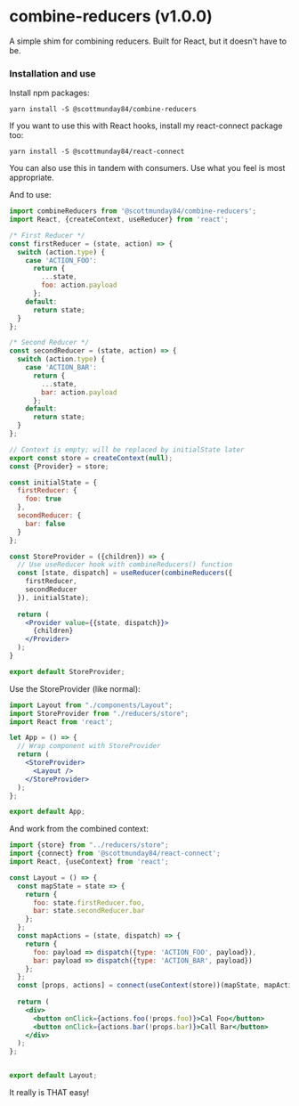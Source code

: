 # combine-reducers (v1.0.0)

A simple shim for combining reducers. Built for React, but it doesn't have to be.

### Installation and use

Install npm packages:

```
yarn install -S @scottmunday84/combine-reducers
```

If you want to use this with React hooks, install my react-connect package too:

```
yarn install -S @scottmunday84/react-connect
```

You can also use this in tandem with consumers. Use what you feel is most appropriate.

And to use:
```jsx harmony
import combineReducers from '@scottmunday84/combine-reducers';
import React, {createContext, useReducer} from 'react';

/* First Reducer */
const firstReducer = (state, action) => {
  switch (action.type) {
    case 'ACTION_FOO':
      return {
        ...state,
        foo: action.payload
      };
    default:
      return state;
  }
};

/* Second Reducer */
const secondReducer = (state, action) => {
  switch (action.type) {
    case 'ACTION_BAR':
      return {
        ...state,
        bar: action.payload
      };
    default:
      return state;
  }
};

// Context is empty; will be replaced by initialState later
export const store = createContext(null);   
const {Provider} = store;

const initialState = {
  firstReducer: {
    foo: true
  },
  secondReducer: {
    bar: false
  }
};

const StoreProvider = ({children}) => {
  // Use useReducer hook with combineReducers() function
  const [state, dispatch] = useReducer(combineReducers({
    firstReducer,
    secondReducer
  }), initialState);
  
  return (
    <Provider value={{state, dispatch}}>
      {children}
    </Provider>
  );
}

export default StoreProvider;
```

Use the StoreProvider (like normal): 
```jsx harmony
import Layout from "./components/Layout";
import StoreProvider from "./reducers/store";
import React from 'react';

let App = () => {
  // Wrap component with StoreProvider
  return (
    <StoreProvider>
      <Layout />
    </StoreProvider>
  );
};

export default App;
```

And work from the combined context:
```jsx harmony
import {store} from "../reducers/store";
import {connect} from '@scottmunday84/react-connect';
import React, {useContext} from 'react';

const Layout = () => {
  const mapState = state => {
    return {
      foo: state.firstReducer.foo,
      bar: state.secondReducer.bar
    };
  };
  const mapActions = (state, dispatch) => {
    return {
      foo: payload => dispatch({type: 'ACTION_FOO', payload}),
      bar: payload => dispatch({type: 'ACTION_BAR', payload}) 
    };
  };
  const [props, actions] = connect(useContext(store))(mapState, mapActions);
  
  return (
    <div>
      <button onClick={actions.foo(!props.foo)}>Cal Foo</button>
      <button onClick={actions.bar(!props.bar)}>Call Bar</button>
    </div>
  );
};


export default Layout;
```

It really is THAT easy!
